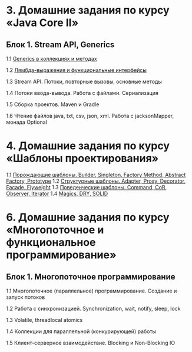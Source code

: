 # 3. Домашние задания по курсу «Java Core II»

## Блок 1. Stream API, Generics

1.1 [Generics в коллекциях и методах](./generics/README.md)

1.2 [Лямбда-выражения и функциональные интерфейсы](./lambda/README.md)

1.3 Stream API. Потоки, повторные вызовы, основные методы

1.4 Потоки ввода-вывода. Работа с файлами. Сериализация

1.5 Сборка проектов. Maven и Gradle

1.6 Чтение файлов java, txt, csv, json, xml. Работа с jacksonMapper, монада Optional


# 4. Домашние задания по курсу «Шаблоны проектирования»

1.1 [Порождающие шаблоны. Builder, Singleton, Factory Method, Abstract Factory, Prototype](./creational/README.md)
1.2 [Структурные шаблоны. Adapter, Proxy, Decorator, Facade, Flyweight](./structural/README.md)
1.3 [Поведенческие шаблоны. Command, CoR, Observer, Iterator](./behave/README.md)
1.4 [Magics, DRY, SOLID](./solid/README.md)


# 6. Домашние задания по курсу «Многопоточное и функциональное программирование»

## Блок 1. Многопоточное программирование

1.1 Многопоточное (параллельное) программирование. Создание и запуск потоков

1.2 Работа с синхронизацией. Synchronization, wait, notify, sleep, lock

1.3 Volatile, threadlocal atomics

1.4 Коллекции для параллельной (конкурирующей) работы

1.5 Клиент-серверное взаимодействие. Blocking и Non-Blocking IO
